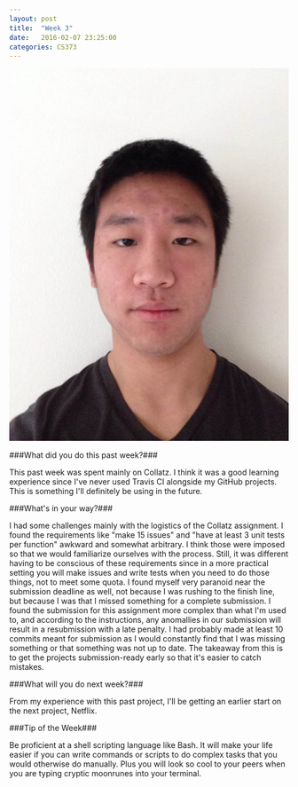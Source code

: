 ```yaml
---
layout: post
title:  "Week 3"
date:   2016-02-07 23:25:00
categories: CS373
---
```


![portrait](http://raw.githubusercontent.com/SrsBusiness/SrsBusiness.github.io/master/images/head.png)

###What did you do this past week?###

This past week was spent mainly on Collatz. I think it was a good learning
experience since I've never used Travis CI alongside my GitHub projects. This
is something I'll definitely be using in the future.

###What's in your way?###

I had some challenges mainly with the logistics of the Collatz assignment. I
found the requirements like "make 15 issues" and "have at least 3 unit tests
per function" awkward and somewhat arbitrary. I think those were imposed so
that we would familiarize ourselves with the process. Still, it was different
having to be conscious of these requirements since in a more practical setting
you will make issues and write tests when you need to do those things, not to
meet some quota. I found myself very paranoid near the submission deadline as
well, not because I was rushing to the finish line, but because I was that I
missed something for a complete submission. I found the submission for this
assignment more complex than what I'm used to, and according to the
instructions, any anomallies in our submission will result in a resubmission
with a late penalty. I had probably made at least 10
commits meant for submission as I would constantly find that I was missing
something or that something was not up to date. The takeaway from this is to
get the projects submission-ready early so that it's easier to catch mistakes.

###What will you do next week?###

From my experience with this past project, I'll be getting an earlier start
on the next project, Netflix.

###Tip of the Week###

Be proficient at a shell scripting language like Bash. It will make your life
easier if you can write commands or scripts to do complex tasks that you would
otherwise do manually. Plus you will look so cool to your peers when you are
typing cryptic moonrunes into your terminal.

